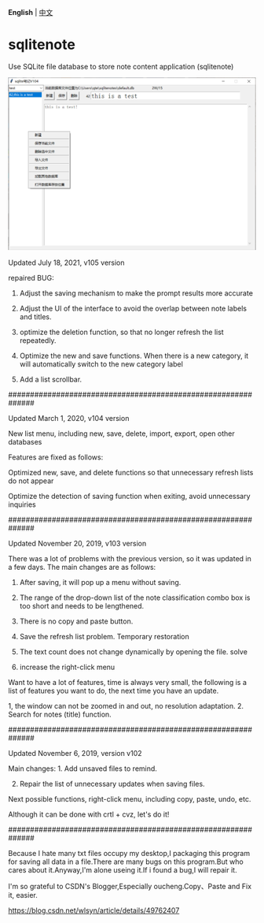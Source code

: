 **English** | [中文](https://github.com/maytom2016/sqlitenote/blob/master/%E8%AF%BB%E6%88%91%E4%B8%AD%E6%96%87.md)
# sqlitenote
Use SQLite file database to store note content application (sqlitenote)

  ![Image text](https://github.com/maytom2016/sqlitenote/blob/master/ui.png)

Updated July 18, 2021, v105 version

 repaired BUG:

1. Adjust the saving mechanism to make the prompt results more accurate

2. Adjust the UI of the interface to avoid the overlap between note labels and titles.

3. optimize the deletion function, so that no longer refresh the list repeatedly.

4. Optimize the new and save functions. When there is a new category, it will automatically switch to the new category label

5. Add a list scrollbar.



##############################################################

Updated March 1, 2020, v104 version

New list menu, including new, save, delete, import, export, open other databases

Features are fixed as follows:

Optimized new, save, and delete functions so that unnecessary refresh lists do not appear

Optimize the detection of saving function when exiting, avoid unnecessary inquiries

##############################################################

Updated November 20, 2019, v103 version

There was a lot of problems with the previous version, so it was updated in a few days. The main changes are as follows:


1. After saving, it will pop up a menu without saving.

2. The range of the drop-down list of the note classification combo box is too short and needs to be lengthened. 

3. There is no copy and paste button. 

4. Save the refresh list problem. Temporary restoration

5. The text count does not change dynamically by opening the file. solve

6. increase the right-click menu

Want to have a lot of features, time is always very small, the following is a list of features you want to do, the next time you have an update.

1, the window can not be zoomed in and out, no resolution adaptation.
2. Search for notes (title) function.

##############################################################

Updated November 6, 2019, version v102

Main changes: 1. Add unsaved files to remind.

2. Repair the list of unnecessary updates when saving files.

Next possible functions, right-click menu, including copy, paste, undo, etc.

Although it can be done with crtl + cvz, let's do it!

##############################################################

Because I hate many txt files occupy my desktop,I packaging this program for saving all data in a file.There are many bugs on this program.But who cares about it.Anyway,I'm alone useing it.If i found a bug,I will repair it.

I'm so grateful to  CSDN's Blogger,Especially oucheng.Copy、Paste and Fix it, easier.

https://blog.csdn.net/wlsyn/article/details/49762407


